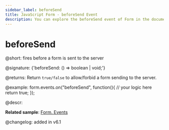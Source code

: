 ```yaml
---
sidebar_label: beforeSend
title: JavaScript Form - beforeSend Event 
description: You can explore the beforeSend event of Form in the documentation of the DHTMLX JavaScript UI library. Browse developer guides and API reference, try out code examples and live demos, and download a free 30-day evaluation version of DHTMLX Suite.
---
```


# beforeSend

@short: fires before a form is sent to the server

@signature: {'beforeSend: () => boolean | void;'}

@returns:
Return `true/false` to allow/forbid a form sending to the server.

@example:
form.events.on("beforeSend", function(){
   // your logic here
   return true;
});

@descr:

**Related sample**: [Form. Events](https://snippet.dhtmlx.com/vyipsaoa)

@changelog: added in v6.1

[comment]: # (@relatedapi: form/api/form_aftersend_event.md form/api/form_send_method.md)
